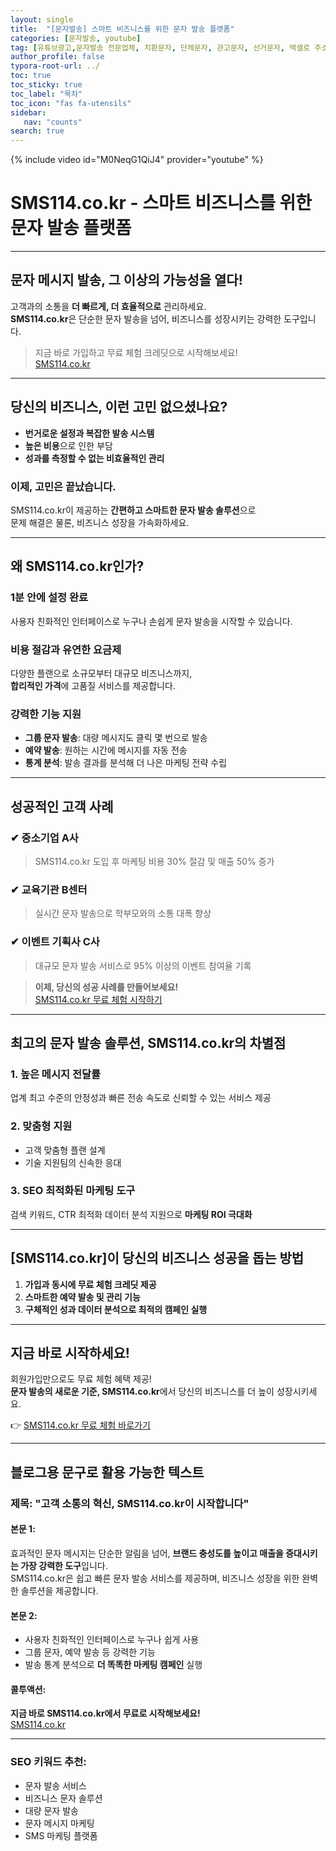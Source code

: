 ```yaml
---
layout: single
title:  "[문자발송] 스마트 비즈니스를 위한 문자 발송 플랫폼"
categories: [문자발송, youtube]
tag: [유튜브광고,문자발송 전문업체, 치환문자, 단체문자, 관고문자, 선거문자, 엑셀로 주소록 간편등록, 예약발송, SMS, MMS, MMS, 대량문자, 치환문자, 주소록관리, 문자연동, 문자발송전문업체, 신년문자발송, 신년인사 ]
author_profile: false
typora-root-url: ../
toc: true
toc_sticky: true
toc_label: "목차"
toc_icon: "fas fa-utensils" 
sidebar:
   nav: "counts"
search: true
---
```


{% include video id="M0NeqG1QiJ4" provider="youtube" %}

# SMS114.co.kr - 스마트 비즈니스를 위한 문자 발송 플랫폼

---

## 문자 메시지 발송, 그 이상의 가능성을 열다!  

고객과의 소통을 **더 빠르게, 더 효율적으로** 관리하세요.  
**SMS114.co.kr**은 단순한 문자 발송을 넘어, 비즈니스를 성장시키는 강력한 도구입니다.  

> 지금 바로 가입하고 무료 체험 크레딧으로 시작해보세요!  
> [SMS114.co.kr](https://sms114.co.kr)

---

## 당신의 비즈니스, 이런 고민 없으셨나요?

- **번거로운 설정과 복잡한 발송 시스템**  
- **높은 비용**으로 인한 부담  
- **성과를 측정할 수 없는 비효율적인 관리**  

### **이제, 고민은 끝났습니다.**  
SMS114.co.kr이 제공하는 **간편하고 스마트한 문자 발송 솔루션**으로  
문제 해결은 물론, 비즈니스 성장을 가속화하세요.  

---

## 왜 SMS114.co.kr인가?  

### **1분 안에 설정 완료**  
사용자 친화적인 인터페이스로 누구나 손쉽게 문자 발송을 시작할 수 있습니다.

### **비용 절감과 유연한 요금제**  
다양한 플랜으로 소규모부터 대규모 비즈니스까지,  
**합리적인 가격**에 고품질 서비스를 제공합니다.

### **강력한 기능 지원**  
- **그룹 문자 발송**: 대량 메시지도 클릭 몇 번으로 발송  
- **예약 발송**: 원하는 시간에 메시지를 자동 전송  
- **통계 분석**: 발송 결과를 분석해 더 나은 마케팅 전략 수립  

---

## 성공적인 고객 사례

### **✔ 중소기업 A사**  
> SMS114.co.kr 도입 후 마케팅 비용 30% 절감 및 매출 50% 증가

### **✔ 교육기관 B센터**  
> 실시간 문자 발송으로 학부모와의 소통 대폭 향상

### **✔ 이벤트 기획사 C사**  
> 대규모 문자 발송 서비스로 95% 이상의 이벤트 참여율 기록  

> **이제, 당신의 성공 사례를 만들어보세요!**  
> [SMS114.co.kr 무료 체험 시작하기](https://sms114.co.kr)

---

## 최고의 문자 발송 솔루션, SMS114.co.kr의 차별점

### **1. 높은 메시지 전달률**  
업계 최고 수준의 안정성과 빠른 전송 속도로 신뢰할 수 있는 서비스 제공

### **2. 맞춤형 지원**  
- 고객 맞춤형 플랜 설계  
- 기술 지원팀의 신속한 응대  

### **3. SEO 최적화된 마케팅 도구**  
검색 키워드, CTR 최적화 데이터 분석 지원으로 **마케팅 ROI 극대화**  

---

## [SMS114.co.kr]이 당신의 비즈니스 성공을 돕는 방법

1. **가입과 동시에 무료 체험 크레딧 제공**  
2. **스마트한 예약 발송 및 관리 기능**  
3. **구체적인 성과 데이터 분석으로 최적의 캠페인 실행**  

---

## 지금 바로 시작하세요!

회원가입만으로도 무료 체험 혜택 제공!  
**문자 발송의 새로운 기준, SMS114.co.kr**에서 당신의 비즈니스를 더 높이 성장시키세요.

👉 [SMS114.co.kr 무료 체험 바로가기](https://sms114.co.kr)

---

## 블로그용 문구로 활용 가능한 텍스트

### **제목**: "고객 소통의 혁신, SMS114.co.kr이 시작합니다"

#### **본문 1**:  
효과적인 문자 메시지는 단순한 알림을 넘어, **브랜드 충성도를 높이고 매출을 증대시키는 가장 강력한 도구**입니다.  
SMS114.co.kr은 쉽고 빠른 문자 발송 서비스를 제공하며, 비즈니스 성장을 위한 완벽한 솔루션을 제공합니다.  

#### **본문 2**:  
- 사용자 친화적인 인터페이스로 누구나 쉽게 사용  
- 그룹 문자, 예약 발송 등 강력한 기능  
- 발송 통계 분석으로 **더 똑똑한 마케팅 캠페인** 실행  

#### **콜투액션**:  
**지금 바로 SMS114.co.kr에서 무료로 시작해보세요!**  
[SMS114.co.kr](https://sms114.co.kr)

---

### SEO 키워드 추천:
- 문자 발송 서비스  
- 비즈니스 문자 솔루션  
- 대량 문자 발송  
- 문자 메시지 마케팅  
- SMS 마케팅 플랫폼  